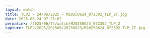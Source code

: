 ```yaml
---
layout: watch
title: TLP2 - 24/06/2025 - M20250624_072302_TLP_2T.jpg
date: 2025-06-24 07:23:02
permalink: /2025/06/24/watch/M20250624_072302_TLP_2
capture: TLP2/2025/202506/20250623/M20250624_072302_TLP_2T.jpg
---
```

